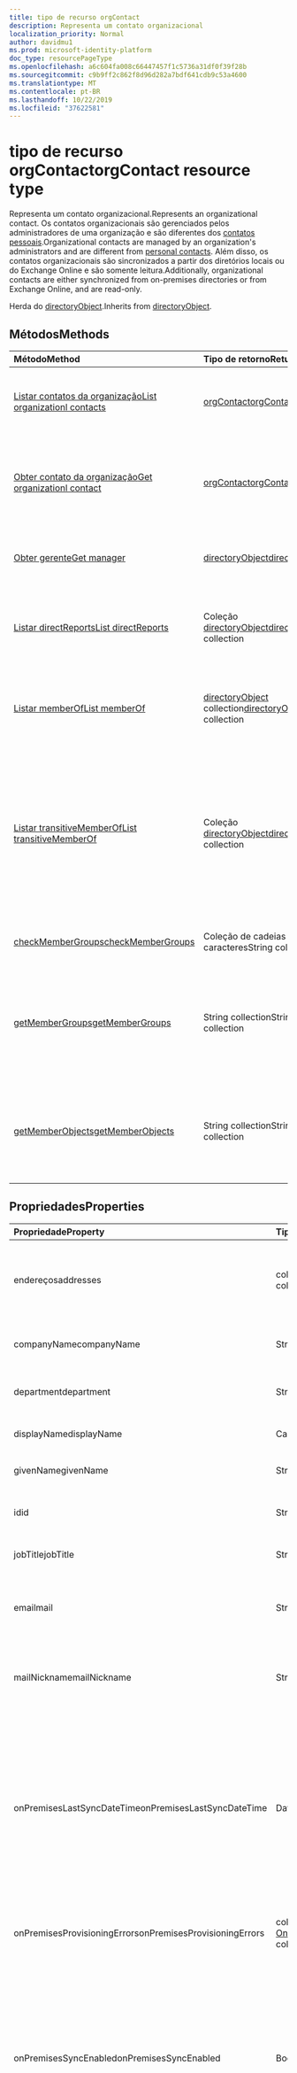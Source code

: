 ```yaml
---
title: tipo de recurso orgContact
description: Representa um contato organizacional
localization_priority: Normal
author: davidmu1
ms.prod: microsoft-identity-platform
doc_type: resourcePageType
ms.openlocfilehash: a6c604fa008c66447457f1c5736a31df0f39f28b
ms.sourcegitcommit: c9b9ff2c862f8d96d282a7bdf641cdb9c53a4600
ms.translationtype: MT
ms.contentlocale: pt-BR
ms.lasthandoff: 10/22/2019
ms.locfileid: "37622581"
---
```

# <a name="orgcontact-resource-type"></a><span data-ttu-id="edf28-103">tipo de recurso orgContact</span><span class="sxs-lookup"><span data-stu-id="edf28-103">orgContact resource type</span></span>

<span data-ttu-id="edf28-104">Representa um contato organizacional.</span><span class="sxs-lookup"><span data-stu-id="edf28-104">Represents an organizational contact.</span></span> <span data-ttu-id="edf28-105">Os contatos organizacionais são gerenciados pelos administradores de uma organização e são diferentes dos [contatos pessoais](contact.md).</span><span class="sxs-lookup"><span data-stu-id="edf28-105">Organizational contacts are managed by an organization's administrators and are different from [personal contacts](contact.md).</span></span> <span data-ttu-id="edf28-106">Além disso, os contatos organizacionais são sincronizados a partir dos diretórios locais ou do Exchange Online e são somente leitura.</span><span class="sxs-lookup"><span data-stu-id="edf28-106">Additionally, organizational contacts are either synchronized from on-premises directories or from Exchange Online, and are read-only.</span></span>

<span data-ttu-id="edf28-107">Herda do [directoryObject](directoryobject.md).</span><span class="sxs-lookup"><span data-stu-id="edf28-107">Inherits from [directoryObject](directoryobject.md).</span></span>

## <a name="methods"></a><span data-ttu-id="edf28-108">Métodos</span><span class="sxs-lookup"><span data-stu-id="edf28-108">Methods</span></span>

| <span data-ttu-id="edf28-109">Método</span><span class="sxs-lookup"><span data-stu-id="edf28-109">Method</span></span>           | <span data-ttu-id="edf28-110">Tipo de retorno</span><span class="sxs-lookup"><span data-stu-id="edf28-110">Return Type</span></span>    |<span data-ttu-id="edf28-111">Descrição</span><span class="sxs-lookup"><span data-stu-id="edf28-111">Description</span></span>|
|:---------------|:--------|:----------|
|[<span data-ttu-id="edf28-112">Listar contatos da organização</span><span class="sxs-lookup"><span data-stu-id="edf28-112">List organizationl contacts</span></span>](../api/orgcontact-list.md) | [<span data-ttu-id="edf28-113">orgContact</span><span class="sxs-lookup"><span data-stu-id="edf28-113">orgContact</span></span>](orgcontact.md) |<span data-ttu-id="edf28-114">Listar Propriedades de contatos organizacionais.</span><span class="sxs-lookup"><span data-stu-id="edf28-114">List properties of organizational contacts.</span></span>|
|[<span data-ttu-id="edf28-115">Obter contato da organização</span><span class="sxs-lookup"><span data-stu-id="edf28-115">Get organizationl contact</span></span>](../api/orgcontact-get.md) | [<span data-ttu-id="edf28-116">orgContact</span><span class="sxs-lookup"><span data-stu-id="edf28-116">orgContact</span></span>](orgcontact.md) |<span data-ttu-id="edf28-117">Leia as propriedades e as relações de um contato organizacional.</span><span class="sxs-lookup"><span data-stu-id="edf28-117">Read properties and relationships of an organizational contact.</span></span>|
|[<span data-ttu-id="edf28-118">Obter gerente</span><span class="sxs-lookup"><span data-stu-id="edf28-118">Get manager</span></span>](../api/orgcontact-get-manager.md) |[<span data-ttu-id="edf28-119">directoryObject</span><span class="sxs-lookup"><span data-stu-id="edf28-119">directoryObject</span></span>](directoryobject.md)| <span data-ttu-id="edf28-120">Obtenha o gerente do contato organizacional.</span><span class="sxs-lookup"><span data-stu-id="edf28-120">Get the organizational contact's manager.</span></span>|
|[<span data-ttu-id="edf28-121">Listar directReports</span><span class="sxs-lookup"><span data-stu-id="edf28-121">List directReports</span></span>](../api/orgcontact-list-directreports.md) |<span data-ttu-id="edf28-122">Coleção [directoryObject](directoryobject.md)</span><span class="sxs-lookup"><span data-stu-id="edf28-122">[directoryObject](directoryobject.md) collection</span></span>| <span data-ttu-id="edf28-123">Listar os subordinados diretos do contato organizacional.</span><span class="sxs-lookup"><span data-stu-id="edf28-123">List the organizational contact's direct reports.</span></span>|
|[<span data-ttu-id="edf28-124">Listar memberOf</span><span class="sxs-lookup"><span data-stu-id="edf28-124">List memberOf</span></span>](../api/orgcontact-list-memberof.md) |<span data-ttu-id="edf28-125">[directoryObject](directoryobject.md) collection</span><span class="sxs-lookup"><span data-stu-id="edf28-125">[directoryObject](directoryobject.md) collection</span></span>| <span data-ttu-id="edf28-126">Listar os grupos dos quais um contato organizacional é membro.</span><span class="sxs-lookup"><span data-stu-id="edf28-126">List the groups an organizational contact is a member of.</span></span>|
|[<span data-ttu-id="edf28-127">Listar transitiveMemberOf</span><span class="sxs-lookup"><span data-stu-id="edf28-127">List transitiveMemberOf</span></span>](../api/orgcontact-list-transitivememberof.md) |<span data-ttu-id="edf28-128">Coleção [directoryObject](directoryobject.md)</span><span class="sxs-lookup"><span data-stu-id="edf28-128">[directoryObject](directoryobject.md) collection</span></span>| <span data-ttu-id="edf28-129">Listar os grupos dos quais um contato organizacional é membro, incluindo grupos nos quais o contato organizacional está aninhado.</span><span class="sxs-lookup"><span data-stu-id="edf28-129">List the groups an organizational contact is a member of, including groups that the organizational contact is nested under.</span></span>|
|[<span data-ttu-id="edf28-130">checkMemberGroups</span><span class="sxs-lookup"><span data-stu-id="edf28-130">checkMemberGroups</span></span>](../api/orgcontact-checkmembergroups.md)|<span data-ttu-id="edf28-131">Coleção de cadeias de caracteres</span><span class="sxs-lookup"><span data-stu-id="edf28-131">String collection</span></span>| <span data-ttu-id="edf28-132">Verifique a associação ao grupo.</span><span class="sxs-lookup"><span data-stu-id="edf28-132">Check for group membership.</span></span> |
|[<span data-ttu-id="edf28-133">getMemberGroups</span><span class="sxs-lookup"><span data-stu-id="edf28-133">getMemberGroups</span></span>](../api/orgcontact-getmembergroups.md)|<span data-ttu-id="edf28-134">String collection</span><span class="sxs-lookup"><span data-stu-id="edf28-134">String collection</span></span>| <span data-ttu-id="edf28-135">Retornar todos os grupos dos quais o contato organizacional especificado é membro.</span><span class="sxs-lookup"><span data-stu-id="edf28-135">Return all the groups that the specified organizational contact is a member of.</span></span> |
|[<span data-ttu-id="edf28-136">getMemberObjects</span><span class="sxs-lookup"><span data-stu-id="edf28-136">getMemberObjects</span></span>](../api/orgcontact-getmemberobjects.md)|<span data-ttu-id="edf28-137">String collection</span><span class="sxs-lookup"><span data-stu-id="edf28-137">String collection</span></span>| <span data-ttu-id="edf28-138">Retorna uma lista de directoryObjects o contato organizacional é um membro.</span><span class="sxs-lookup"><span data-stu-id="edf28-138">Returns a list of directoryObjects the organizational contact is a member of.</span></span> |

## <a name="properties"></a><span data-ttu-id="edf28-139">Propriedades</span><span class="sxs-lookup"><span data-stu-id="edf28-139">Properties</span></span>

| <span data-ttu-id="edf28-140">Propriedade</span><span class="sxs-lookup"><span data-stu-id="edf28-140">Property</span></span>     | <span data-ttu-id="edf28-141">Tipo</span><span class="sxs-lookup"><span data-stu-id="edf28-141">Type</span></span>   |<span data-ttu-id="edf28-142">Descrição</span><span class="sxs-lookup"><span data-stu-id="edf28-142">Description</span></span>|
|:---------------|:--------|:----------|
| <span data-ttu-id="edf28-143">endereços</span><span class="sxs-lookup"><span data-stu-id="edf28-143">addresses</span></span>                    | <span data-ttu-id="edf28-144">coleção [physicalOfficeAddress](physicalofficeaddress.md)</span><span class="sxs-lookup"><span data-stu-id="edf28-144">[physicalOfficeAddress](physicalofficeaddress.md) collection</span></span>           | <span data-ttu-id="edf28-145">Endereços postais para este contato organizacional.</span><span class="sxs-lookup"><span data-stu-id="edf28-145">Postal addresses for this organizational contact.</span></span> <span data-ttu-id="edf28-146">Por enquanto, um contato só pode ter um endereço físico.</span><span class="sxs-lookup"><span data-stu-id="edf28-146">For now a contact can only have one physical address.</span></span> |
| <span data-ttu-id="edf28-147">companyName</span><span class="sxs-lookup"><span data-stu-id="edf28-147">companyName</span></span>                  | <span data-ttu-id="edf28-148">String</span><span class="sxs-lookup"><span data-stu-id="edf28-148">String</span></span>                                                    | <span data-ttu-id="edf28-149">Nome da empresa à qual este contato organizacional pertence.</span><span class="sxs-lookup"><span data-stu-id="edf28-149">Name of the company that this organizational contact belong to.</span></span>                                                                                                                                                                                                                                                                                                                 |
| <span data-ttu-id="edf28-150">department</span><span class="sxs-lookup"><span data-stu-id="edf28-150">department</span></span>                   | <span data-ttu-id="edf28-151">String</span><span class="sxs-lookup"><span data-stu-id="edf28-151">String</span></span>                                                     | <span data-ttu-id="edf28-152">O nome do departamento no qual o contato funciona.</span><span class="sxs-lookup"><span data-stu-id="edf28-152">The name for the department in which the contact works.</span></span>                                                                                                                                                                                                                                                                                                                                |
| <span data-ttu-id="edf28-153">displayName</span><span class="sxs-lookup"><span data-stu-id="edf28-153">displayName</span></span>                  | <span data-ttu-id="edf28-154">Cadeia de caracteres</span><span class="sxs-lookup"><span data-stu-id="edf28-154">String</span></span>                                                     | <span data-ttu-id="edf28-155">Nome para exibição desse contato organizacional.</span><span class="sxs-lookup"><span data-stu-id="edf28-155">Display name for this organizational contact.</span></span>                                                                                                                                                                                                                                                                                                                                   |
| <span data-ttu-id="edf28-156">givenName</span><span class="sxs-lookup"><span data-stu-id="edf28-156">givenName</span></span>                    | <span data-ttu-id="edf28-157">String</span><span class="sxs-lookup"><span data-stu-id="edf28-157">String</span></span>                                                     | <span data-ttu-id="edf28-158">Nome para este contato organizacional.</span><span class="sxs-lookup"><span data-stu-id="edf28-158">First name for this organizational contact.</span></span>                                                                                                                                                                                                                                                                                                                                     |
| <span data-ttu-id="edf28-159">id</span><span class="sxs-lookup"><span data-stu-id="edf28-159">id</span></span>                           | <span data-ttu-id="edf28-160">String</span><span class="sxs-lookup"><span data-stu-id="edf28-160">String</span></span>                                                     | <span data-ttu-id="edf28-161">Identificador exclusivo desse contato organizacional.</span><span class="sxs-lookup"><span data-stu-id="edf28-161">Unique identifier for this organizational contact.</span></span>                                                                                                                                                                                                                                                                                                                             |
| <span data-ttu-id="edf28-162">jobTitle</span><span class="sxs-lookup"><span data-stu-id="edf28-162">jobTitle</span></span>                     | <span data-ttu-id="edf28-163">String</span><span class="sxs-lookup"><span data-stu-id="edf28-163">String</span></span>                                                     | <span data-ttu-id="edf28-164">Cargo para este contato organizacional.</span><span class="sxs-lookup"><span data-stu-id="edf28-164">Job title for this organizational contact.</span></span>                                                                                                                                                                                                                                                                                                                                      |
|<span data-ttu-id="edf28-165">email</span><span class="sxs-lookup"><span data-stu-id="edf28-165">mail</span></span>|<span data-ttu-id="edf28-166">String</span><span class="sxs-lookup"><span data-stu-id="edf28-166">String</span></span>| <span data-ttu-id="edf28-167">O endereço SMTP do contato, por exemplo, "jeff@contoso.onmicrosoft.com".</span><span class="sxs-lookup"><span data-stu-id="edf28-167">The SMTP address for the contact, for example, "jeff@contoso.onmicrosoft.com".</span></span> |
| <span data-ttu-id="edf28-168">mailNickname</span><span class="sxs-lookup"><span data-stu-id="edf28-168">mailNickname</span></span>                 | <span data-ttu-id="edf28-169">String</span><span class="sxs-lookup"><span data-stu-id="edf28-169">String</span></span>                                                     | <span data-ttu-id="edf28-170">Alias de email (parte do endereço de email, esperando o símbolo @) desse contato organizacional.</span><span class="sxs-lookup"><span data-stu-id="edf28-170">Email alias (portion of email address pre-pending the @ symbol) for this organizational contact.</span></span>                                                                                                                                                                                                                                                                                |
| <span data-ttu-id="edf28-171">onPremisesLastSyncDateTime</span><span class="sxs-lookup"><span data-stu-id="edf28-171">onPremisesLastSyncDateTime</span></span>   | <span data-ttu-id="edf28-172">DateTimeOffset</span><span class="sxs-lookup"><span data-stu-id="edf28-172">DateTimeOffset</span></span>                                             | <span data-ttu-id="edf28-173">Data e hora da última sincronização do contato organizacional do AD local.</span><span class="sxs-lookup"><span data-stu-id="edf28-173">Date and time when this organizational contact was last synchronized from on-premises AD.</span></span> <span data-ttu-id="edf28-174">Essas informações de data e hora usam o formato ISO 8601 e está sempre no horário UTC.</span><span class="sxs-lookup"><span data-stu-id="edf28-174">This date and time information uses ISO 8601 format and is always in UTC time.</span></span> <span data-ttu-id="edf28-175">Por exemplo, meia-noite em UTC no dia 1º de janeiro de 2014 teria esta aparência: '2014-01-01T00:00:00Z'.</span><span class="sxs-lookup"><span data-stu-id="edf28-175">For example, midnight UTC on Jan 1, 2014 would look like this: '2014-01-01T00:00:00Z'.</span></span>   |
| <span data-ttu-id="edf28-176">onPremisesProvisioningErrors</span><span class="sxs-lookup"><span data-stu-id="edf28-176">onPremisesProvisioningErrors</span></span> |<span data-ttu-id="edf28-177">coleção [OnPremisesProvisioningError](onpremisesprovisioningerror.md)</span><span class="sxs-lookup"><span data-stu-id="edf28-177">[onPremisesProvisioningError](onpremisesprovisioningerror.md) collection</span></span>       | <span data-ttu-id="edf28-178">Lista de erros de provisionamento de sincronização para este contato organizacional.</span><span class="sxs-lookup"><span data-stu-id="edf28-178">List of any synchronization provisioning errors for this organizational contact.</span></span>                                                                                                                                                                                                                                                                                                |
|<span data-ttu-id="edf28-179">onPremisesSyncEnabled</span><span class="sxs-lookup"><span data-stu-id="edf28-179">onPremisesSyncEnabled</span></span>|<span data-ttu-id="edf28-180">Booliano</span><span class="sxs-lookup"><span data-stu-id="edf28-180">Boolean</span></span>|<span data-ttu-id="edf28-181">**true** se esse objeto for sincronizado a partir de um diretório local; **false** se esse objeto foi originalmente sincronizado a partir de um diretório local, mas não é mais sincronizado e agora é Mastered no Exchange; **NULL** se esse objeto nunca tiver sido sincronizado a partir de um diretório local (padrão).</span><span class="sxs-lookup"><span data-stu-id="edf28-181">**true** if this object is synced from an on-premises directory; **false** if this object was originally synced from an on-premises directory but is no longer synced and now mastered in Exchange; **null** if this object has never been synced from an on-premises directory (default).</span></span>|
| <span data-ttu-id="edf28-182">telefones</span><span class="sxs-lookup"><span data-stu-id="edf28-182">phones</span></span>                       | <span data-ttu-id="edf28-183">Coleção [phone](phone.md)</span><span class="sxs-lookup"><span data-stu-id="edf28-183">[phone](phone.md) collection</span></span>                            | <span data-ttu-id="edf28-184">Lista de telefones para este contato organizacional.</span><span class="sxs-lookup"><span data-stu-id="edf28-184">List of phones for this organizational contact.</span></span> <span data-ttu-id="edf28-185">Os tipos de telefone podem ser móveis, de negócios e de businessFax.</span><span class="sxs-lookup"><span data-stu-id="edf28-185">Phone types can be mobile, business, and businessFax.</span></span> <span data-ttu-id="edf28-186">Somente um de cada tipo pode estar presente na coleção.</span><span class="sxs-lookup"><span data-stu-id="edf28-186">Only one of each type can ever be present in the collection.</span></span>                                                                                                                       |
| <span data-ttu-id="edf28-187">proxyAddresses</span><span class="sxs-lookup"><span data-stu-id="edf28-187">proxyAddresses</span></span>               | <span data-ttu-id="edf28-188">Coleção de cadeias de caracteres</span><span class="sxs-lookup"><span data-stu-id="edf28-188">String collection</span></span>                                         | <span data-ttu-id="edf28-189">Por exemplo: "SMTP: bob@contoso.com", "SMTP: bob@sales.contoso.com".</span><span class="sxs-lookup"><span data-stu-id="edf28-189">For example: "SMTP: bob@contoso.com", "smtp: bob@sales.contoso.com".</span></span> <span data-ttu-id="edf28-190">O operador **any** é obrigatório para expressões de filtro em propriedades de vários valores.</span><span class="sxs-lookup"><span data-stu-id="edf28-190">The **any** operator is required for filter expressions on multi-valued properties.</span></span> <span data-ttu-id="edf28-191">Oferece \$suporte a filtro.</span><span class="sxs-lookup"><span data-stu-id="edf28-191">Supports \$filter.</span></span>                                                                                                                                                                               |
| <span data-ttu-id="edf28-192">surname</span><span class="sxs-lookup"><span data-stu-id="edf28-192">surname</span></span>                      | <span data-ttu-id="edf28-193">String</span><span class="sxs-lookup"><span data-stu-id="edf28-193">String</span></span>                                                     | <span data-ttu-id="edf28-194">Sobrenome para este contato organizacional.</span><span class="sxs-lookup"><span data-stu-id="edf28-194">Last name for this organizational contact.</span></span>                          |

## <a name="relationships"></a><span data-ttu-id="edf28-195">Relações</span><span class="sxs-lookup"><span data-stu-id="edf28-195">Relationships</span></span>

| <span data-ttu-id="edf28-196">Relação</span><span class="sxs-lookup"><span data-stu-id="edf28-196">Relationship</span></span> | <span data-ttu-id="edf28-197">Tipo</span><span class="sxs-lookup"><span data-stu-id="edf28-197">Type</span></span>   |<span data-ttu-id="edf28-198">Descrição</span><span class="sxs-lookup"><span data-stu-id="edf28-198">Description</span></span>|
|:---------------|:--------|:----------|
|<span data-ttu-id="edf28-199">directReports</span><span class="sxs-lookup"><span data-stu-id="edf28-199">directReports</span></span>|<span data-ttu-id="edf28-200">Coleção [directoryObject](directoryobject.md)</span><span class="sxs-lookup"><span data-stu-id="edf28-200">[directoryObject](directoryobject.md) collection</span></span>| <span data-ttu-id="edf28-201">Os subordinados diretos do contato.</span><span class="sxs-lookup"><span data-stu-id="edf28-201">The contact's direct reports.</span></span> <span data-ttu-id="edf28-202">(Os usuários e contatos que têm a propriedade do gerente definidas para este contato.)  Somente leitura.</span><span class="sxs-lookup"><span data-stu-id="edf28-202">(The users and contacts that have their manager property set to this contact.)  Read-only.</span></span> <span data-ttu-id="edf28-203">Anulável.</span><span class="sxs-lookup"><span data-stu-id="edf28-203">Nullable.</span></span>|
|<span data-ttu-id="edf28-204">manager</span><span class="sxs-lookup"><span data-stu-id="edf28-204">manager</span></span>|[<span data-ttu-id="edf28-205">directoryObject</span><span class="sxs-lookup"><span data-stu-id="edf28-205">directoryObject</span></span>](directoryobject.md)| <span data-ttu-id="edf28-206">O usuário ou contato que é o gerente do contato.</span><span class="sxs-lookup"><span data-stu-id="edf28-206">The user or contact that is this contact's manager.</span></span> <span data-ttu-id="edf28-207">Somente leitura.</span><span class="sxs-lookup"><span data-stu-id="edf28-207">Read-only.</span></span>|
|<span data-ttu-id="edf28-208">memberOf</span><span class="sxs-lookup"><span data-stu-id="edf28-208">memberOf</span></span>|<span data-ttu-id="edf28-209">Coleção [directoryObject](directoryobject.md)</span><span class="sxs-lookup"><span data-stu-id="edf28-209">[directoryObject](directoryobject.md) collection</span></span>| <span data-ttu-id="edf28-210">Grupos dos quais este contato é membro.</span><span class="sxs-lookup"><span data-stu-id="edf28-210">Groups that this contact is a member of.</span></span> <span data-ttu-id="edf28-211">Somente leitura.</span><span class="sxs-lookup"><span data-stu-id="edf28-211">Read-only.</span></span> <span data-ttu-id="edf28-212">Anulável.</span><span class="sxs-lookup"><span data-stu-id="edf28-212">Nullable.</span></span>|
|<span data-ttu-id="edf28-213">transitiveMemberOf</span><span class="sxs-lookup"><span data-stu-id="edf28-213">transitiveMemberOf</span></span>|<span data-ttu-id="edf28-214">Coleção [directoryObject](directoryobject.md)</span><span class="sxs-lookup"><span data-stu-id="edf28-214">[directoryObject](directoryobject.md) collection</span></span>| <span data-ttu-id="edf28-215">Grupos dos quais este contato é membro, incluindo grupos nos quais o contato está aninhado.</span><span class="sxs-lookup"><span data-stu-id="edf28-215">Groups that this contact is a member of, including groups that the contact is nested under.</span></span>|<span data-ttu-id="edf28-216">.</span><span class="sxs-lookup"><span data-stu-id="edf28-216"></span></span> <span data-ttu-id="edf28-217">Somente leitura.</span><span class="sxs-lookup"><span data-stu-id="edf28-217">Read-only.</span></span> <span data-ttu-id="edf28-218">Anulável.</span><span class="sxs-lookup"><span data-stu-id="edf28-218">Nullable.</span></span>|

## <a name="json-representation"></a><span data-ttu-id="edf28-219">Representação JSON</span><span class="sxs-lookup"><span data-stu-id="edf28-219">JSON representation</span></span>

<span data-ttu-id="edf28-220">Veja a seguir uma representação JSON do recurso</span><span class="sxs-lookup"><span data-stu-id="edf28-220">Here is a JSON representation of the resource</span></span>

<!-- {
  "blockType": "resource",
  "optionalProperties": [
    "directReports",
    "manager",
    "memberOf"
  ],
  "keyProperty": "id",
  "baseType":"microsoft.graph.entity",  
  "@odata.type": "microsoft.graph.orgcontact"
}-->

```json
{
  "addresses": [{"@odata.type": "microsoft.graph.physicalOfficeAddress"}],
  "companyName": "string",
  "department": "string",
  "displayName": "string",
  "givenName": "string",
  "id": "string (identifier)",
  "jobTitle": "string",
  "mail": "string",
  "mailNickname": "string",
  "onPremisesLastSyncDateTime": "string (timestamp)",
  "onPremisesProvisioningErrors": [{"@odata.type": "microsoft.graph.onPremisesProvisioningError"}],
  "onPremisesSyncEnabled": true,
  "phones": [{"@odata.type": "microsoft.graph.phone"}],
  "proxyAddresses": ["string"],
  "surname": "string"
}
```

<!-- uuid: 8fcb5dbc-d5aa-4681-8e31-b001d5168d79
2015-10-25 14:57:30 UTC -->
<!--
{
  "type": "#page.annotation",
  "description": "orgContact resource",
  "keywords": "",
  "section": "documentation",
  "tocPath": "",
  "suppressions": []
}
-->
